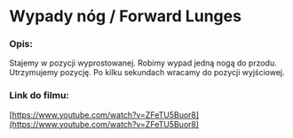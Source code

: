 # Wypady nóg / Forward Lunges

### Opis:
Stajemy w pozycji wyprostowanej. Robimy wypad jedną nogą do przodu. Utrzymujemy pozycję. Po kilku sekundach wracamy do pozycji wyjściowej.

### Link do filmu:
[https://www.youtube.com/watch?v=ZFeTU5Buor8](https://www.youtube.com/watch?v=ZFeTU5Buor8)
